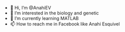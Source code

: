 - 👋 Hi, I’m @AnahiEV
- 👀 I’m interested in the biology and genetic
- 🌱 I’m currently learning MATLAB
- 📫 How to reach me in Facebook like Anahi Esquivel

<!---
AnahiEV/AnahiEV is a ✨ special ✨ repository because its `README.md` (this file) appears on your GitHub profile.
You can click the Preview link to take a look at your changes.
--->
